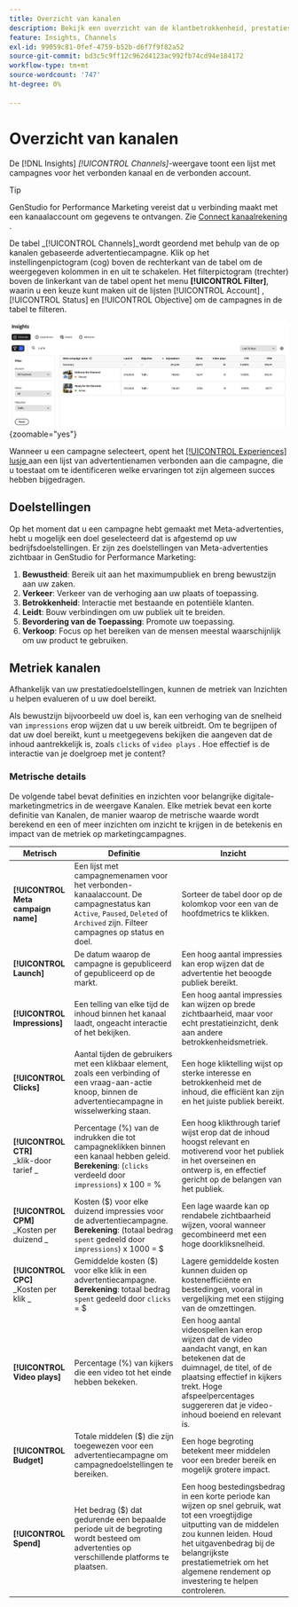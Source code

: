 ```yaml
---
title: Overzicht van kanalen
description: Bekijk een overzicht van de klantbetrokkenheid, prestaties, budget en uitgaven voor marketingcampagnes in Adobe GenStudio voor Performance Marketing.
feature: Insights, Channels
exl-id: 99059c81-0fef-4759-b52b-d6f7f9f82a52
source-git-commit: bd3c5c9ff12c962d4123ac992fb74cd94e184172
workflow-type: tm+mt
source-wordcount: '747'
ht-degree: 0%

---
```


# Overzicht van kanalen

De [!DNL Insights] _[!UICONTROL Channels]_-weergave toont een lijst met campagnes voor het verbonden kanaal en de verbonden account.

>[!TIP]
>
>GenStudio for Performance Marketing vereist dat u verbinding maakt met een kanaalaccount om gegevens te ontvangen. Zie [ Connect kanaalrekening ](connect-channel.md).

De tabel _[!UICONTROL Channels]_wordt geordend met behulp van de op kanalen gebaseerde advertentiecampagne. Klik op het instellingenpictogram (cog) boven de rechterkant van de tabel om de weergegeven kolommen in en uit te schakelen. Het filterpictogram (trechter) boven de linkerkant van de tabel opent het menu **[!UICONTROL Filter]**, waarin u een keuze kunt maken uit de lijsten [!UICONTROL Account] , [!UICONTROL Status] en [!UICONTROL Objective] om de campagnes in de tabel te filteren.

![ filter en lijst van Kanalen ](/help/assets/insights-channels-filter.png){zoomable="yes"}

Wanneer u een campagne selecteert, opent het [[!UICONTROL Experiences] lusje ](experiences.md) aan een lijst van advertentienamen verbonden aan die campagne, die u toestaat om te identificeren welke ervaringen tot zijn algemeen succes hebben bijgedragen.

## Doelstellingen

Op het moment dat u een campagne hebt gemaakt met Meta-advertenties, hebt u mogelijk een doel geselecteerd dat is afgestemd op uw bedrijfsdoelstellingen. Er zijn zes doelstellingen van Meta-advertenties zichtbaar in GenStudio for Performance Marketing:

1. **Bewustheid**: Bereik uit aan het maximumpubliek en breng bewustzijn aan uw zaken.
1. **Verkeer**: Verkeer van de verhoging aan uw plaats of toepassing.
1. **Betrokkenheid**: Interactie met bestaande en potentiële klanten.
1. **Leidt**: Bouw verbindingen om uw publiek uit te breiden.
1. **Bevordering van de Toepassing**: Promote uw toepassing.
1. **Verkoop**: Focus op het bereiken van de mensen meestal waarschijnlijk om uw product te gebruiken.

## Metriek kanalen

Afhankelijk van uw prestatiedoelstellingen, kunnen de metriek van Inzichten u helpen evalueren of u uw doel bereikt.

Als bewustzijn bijvoorbeeld uw doel is, kan een verhoging van de snelheid van `impressions` erop wijzen dat u uw bereik uitbreidt. Om te begrijpen of dat uw doel bereikt, kunt u meetgegevens bekijken die aangeven dat de inhoud aantrekkelijk is, zoals `clicks` of `video plays` . Hoe effectief is de interactie van je doelgroep met je content?

### Metrische details

De volgende tabel bevat definities en inzichten voor belangrijke digitale-marketingmetrics in de weergave Kanalen. Elke metriek bevat een korte definitie van Kanalen, de manier waarop de metrische waarde wordt berekend en een of meer inzichten om inzicht te krijgen in de betekenis en impact van de metriek op marketingcampagnes.

| Metrisch | Definitie | Inzicht |
| ----------- | ----------------------------- | -------------------------------- |
| **[!UICONTROL Meta campaign name]** | Een lijst met campagnemenamen voor het verbonden-kanaalaccount. De campagnestatus kan `Active`, `Paused`, `Deleted` of `Archived` zijn. Filteer campagnes op status en doel. | Sorteer de tabel door op de kolomkop voor een van de hoofdmetrics te klikken. |
| **[!UICONTROL Launch]** | De datum waarop de campagne is gepubliceerd of gepubliceerd op de markt. | Een hoog aantal impressies kan erop wijzen dat de advertentie het beoogde publiek bereikt. |
| **[!UICONTROL Impressions]** | Een telling van elke tijd de inhoud binnen het kanaal laadt, ongeacht interactie of het bekijken. | Een hoog aantal impressies kan wijzen op brede zichtbaarheid, maar voor echt prestatieinzicht, denk aan andere betrokkenheidsmetriek. |
| **[!UICONTROL Clicks]** | Aantal tijden de gebruikers met een klikbaar element, zoals een verbinding of een vraag-aan-actie knoop, binnen de advertentiecampagne in wisselwerking staan. | Een hoge kliktelling wijst op sterke interesse en betrokkenheid met de inhoud, die efficiënt kan zijn en het juiste publiek bereikt. |
| **[!UICONTROL CTR]**<br>_klik-door tarief _ | Percentage (%) van de indrukken die tot campagneklikken binnen een kanaal hebben geleid.<br>**Berekening**: (`clicks` verdeeld door `impressions`) x 100 = % | Een hoog klikthrough tarief wijst erop dat de inhoud hoogst relevant en motiverend voor het publiek in het overseinen en ontwerp is, en effectief gericht op de belangen van het publiek. |
| **[!UICONTROL CPM]**<br>_Kosten per duizend _ | Kosten ($) voor elke duizend impressies voor de advertentiecampagne. <br>**Berekening**: (totaal bedrag `spent` gedeeld door `impressions`) x 1000 = $ | Een lage waarde kan op rendabele zichtbaarheid wijzen, vooral wanneer gecombineerd met een hoge doorkliksnelheid. |
| **[!UICONTROL CPC]**<br>_Kosten per klik _ | Gemiddelde kosten ($) voor elke klik in een advertentiecampagne.<br>**Berekening**: totaal bedrag `spent` gedeeld door `clicks` = $ | Lagere gemiddelde kosten kunnen duiden op kostenefficiënte en bestedingen, vooral in vergelijking met een stijging van de omzettingen. |
| **[!UICONTROL Video plays]** | Percentage (%) van kijkers die een video tot het einde hebben bekeken. | Een hoog aantal videospellen kan erop wijzen dat de video aandacht vangt, en kan betekenen dat de duimnagel, de titel, of de plaatsing effectief in kijkers trekt. Hoge afspeelpercentages suggereren dat je video-inhoud boeiend en relevant is. |
| **[!UICONTROL Budget]** | Totale middelen ($) die zijn toegewezen voor een advertentiecampagne om campagnedoelstellingen te bereiken. | Een hoge begroting betekent meer middelen voor een breder bereik en mogelijk grotere impact. |
| **[!UICONTROL Spend]** | Het bedrag ($) dat gedurende een bepaalde periode uit de begroting wordt besteed om advertenties op verschillende platforms te plaatsen. | Een hoog bestedingsbedrag in een korte periode kan wijzen op snel gebruik, wat tot een vroegtijdige uitputting van de middelen zou kunnen leiden. Houd het uitgavenbedrag bij de belangrijkste prestatiemetriek om het algemene rendement op investering te helpen controleren. |
